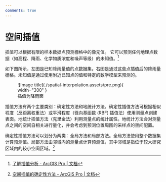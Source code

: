 ```yaml
---
comments: true
---
```


# 空间插值

插值可以根据有限的样本数据点预测栅格中的像元值。 它可以预测任何地理点数据（如高程、降雨、化学物质浓度和噪声等级）的未知值。[^1]

[^1]: [了解插值分析 - ArcGIS Pro | 文档](https://pro.arcgis.com/zh-cn/pro-app/latest/tool-reference/spatial-analyst/understanding-interpolation-analysis.htm)

如下图所示，左图是已知降雨量值的点数据集，右图是通过这些点插值后的降雨量栅格。未知值是通过使用附近已知点的值和特定的数学模型来预测的。

<figure markdown>
  ![Image title](./spatial-interpolation.assets/pre.png){ width="300" }
  <figcaption>插值为降雨面</figcaption>
</figure>

插值方法有两个主要类别：确定性方法和地统计方法。确定性插值方法可根据相似程度（反距离权重法）或平滑程度（径向基函数 (RBF) 插值法）使用测量点创建表面。地统计插值方法（克里金法）利用测量点的统计属性。地统计方法会对测量点之间的空间自相关进行量化，并会考虑到预测位置周围的采样点的空间配置。

确定性插值方法可以划分为两类：全局方法和局部方法。全局方法使用整个数据集计算预测值。局部方法由邻域内的测量点计算预测值，其中邻域是指位于较大研究区域内的较小空间区域。[^2]

[^2]: [空间插值的确定性方法 - ArcGIS Pro | 文档](https://pro.arcgis.com/zh-cn/pro-app/latest/help/analysis/geostatistical-analyst/deterministic-methods-for-spatial-interpolation.htm)
